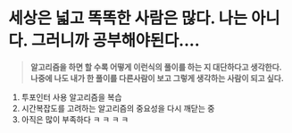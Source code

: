 # 세상은 넓고 똑똑한 사람은 많다. 나는 아니다. 그러니까 공부해야된다....

> **알고리즘을 하면 할 수록 어떻게 이런식의 풀이를 하는 지 대단하다고 생각한다. 나중에 나도 내가 한 풀이를 다른사람이 보고 그렇게 생각하는 사람이 되고 싶다.**

1. 투포인터 사용 알고리즘을 복습
2. 시간복잡도를 고려하는 알고리즘의 중요성을 다시 깨닫는 중 
3. 아직은 많이 부족하다 ㅋ ㅋ ㅋ ㅋ